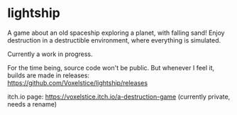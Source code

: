 # lightship
A game about an old spaceship exploring a planet, with falling sand! Enjoy destruction in a destructible environment, where everything is simulated.

Currently a work in progress.

For the time being, source code won't be public. But whenever I feel it, builds are made in releases: https://github.com/Voxelstice/lightship/releases

itch.io page: https://voxelstice.itch.io/a-destruction-game (currently private, needs a rename)
